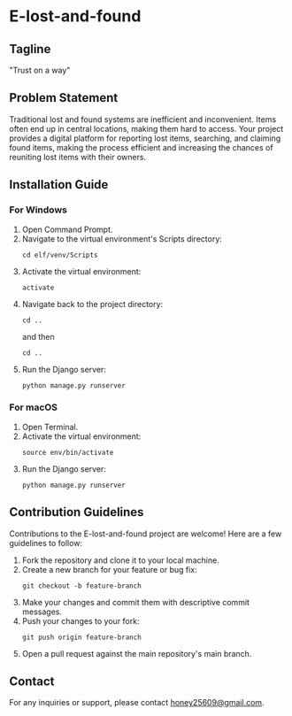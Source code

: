 # E-lost-and-found

## Tagline
"Trust on a way"

## Problem Statement
Traditional lost and found systems are inefficient and inconvenient. Items often end up in central locations, making them hard to access. Your project provides a digital platform for reporting lost items, searching, and claiming found items, making the process efficient and increasing the chances of reuniting lost items with their owners.

## Installation Guide

### For Windows

1. Open Command Prompt.
2. Navigate to the virtual environment's Scripts directory: 
   ```
   cd elf/venv/Scripts
   ```
3. Activate the virtual environment: 
   ```
   activate
   ```
4. Navigate back to the project directory: 
   ```
   cd .. 
   ```
   and then 
   ```
   cd ..
   ```
5. Run the Django server: 
   ```
   python manage.py runserver
   ```

### For macOS

1. Open Terminal.
2. Activate the virtual environment: 
   ```
   source env/bin/activate
   ```
3. Run the Django server: 
   ```
   python manage.py runserver
   ```

## Contribution Guidelines
Contributions to the E-lost-and-found project are welcome! Here are a few guidelines to follow:

1. Fork the repository and clone it to your local machine.
2. Create a new branch for your feature or bug fix: 
   ```
   git checkout -b feature-branch
   ```
3. Make your changes and commit them with descriptive commit messages.
4. Push your changes to your fork: 
   ```
   git push origin feature-branch
   ```
5. Open a pull request against the main repository's main branch.

## Contact
For any inquiries or support, please contact honey25609@gmail.com.
